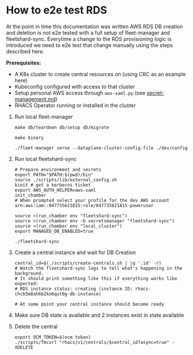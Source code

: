# How to e2e test RDS

At the point in time this documentation was written AWS RDS DB creation and deletion is not e2e tested with a full setup of fleet-manager and fleetshard-sync. Everytime a change to the RDS provisioning logic is introduced we need to e2e test that change manually using the steps described here.

**Prerequisites:**

- A K8s cluster to create central resources on (using CRC as an example here)
- Kubeconfig configured with access to that cluster
- Setup personal AWS access through `aws-saml.py` (see [secret-management.md](./secret-management.md))
- RHACS Operator running or installed in the cluster

1. Run local fleet-manager

    ```
    make db/teardown db/setup db/migrate

    make binary

    ./fleet-manager serve --dataplane-cluster-config-file ./dev/config
    ```

1. Run local fleetshard-sync

    ```
    # Prepare environment and secrets
    export PATH="$PATH:$(pwd)/bin"
    source ./scripts/lib/external_config.sh
    kinit # get a kerberos ticket
    export AWS_AUTH_HELPER=aws-saml
    init_chamber
    # When prompted select your profile for the dev AWS account arn:aws:iam::047735621815:role/047735621815-poweruser

    source <(run_chamber env "fleetshard-sync")
    source <(run_chamber env -b secretsmanager "fleetshard-sync")
    source <(run_chamber env "local_cluster")
    export MANAGED_DB_ENABLED=true

    ./fleetshard-sync

    ```

1. Create a central instance and wait for DB Creation

    ```
    central_id=$(./scripts/create-centrals.sh | jq '.id' -r)
    # Watch the fleetshard-sync logs to tell what's happening in the background.
    # It should print something like this if everything works like expected:
    # RDS instance status: creating (instance ID: rhacs-chcb5m8ah6b2ko6qut0g-db-instance)

    # At some point your central instance should become ready
    ```

1. Make sure DB state is available and 2 instances exist in state available
1. Delete the central

    ```
    export OCM_TOKEN=$(ocm token)
    ./scripts/fmcurl "rhacs/v1/centrals/$central_id?async=true" -XDELETE  
    ```
